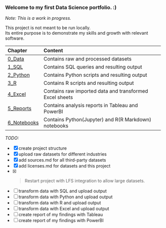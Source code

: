 ### Welcome to my first Data Science portfolio. :)

*Note: This is a work in progress.*

This project is not meant to be run locally.\
Its entire purpose is to demonstrate my skills and growth with relevant software.

| Chapter | Content |
| :----- | :----- |
| [0_Data](https://github.com/EricKrevalis/DSPortfolio/tree/main/0_Data) | Contains raw and processed datasets |
| [1_SQL](https://github.com/EricKrevalis/DSPortfolio/tree/main/1_SQL) | Contains SQL queries and resulting output |
| [2_Python](https://github.com/EricKrevalis/DSPortfolio/tree/main/2_Python) | Contains Python scripts and resulting output |
| [3_R](https://github.com/EricKrevalis/DSPortfolio/tree/main/3_R) | Contains R scripts and resulting output |
| [4_Excel](https://github.com/EricKrevalis/DSPortfolio/tree/main/4_Excel) | Contains raw imported data and transformed Excel sheets |
| [5_Reports](https://github.com/EricKrevalis/DSPortfolio/tree/main/5_Reports) | Contains analysis reports in Tableau and PowerBI |
| [6_Notebooks](https://github.com/EricKrevalis/DSPortfolio/tree/main/6_Notebooks) | Contains Python(Jupyter) and R(R Markdown) notebooks |

*TODO:*
- [x] create project structure
- [x] upload raw datasets for different industries
- [x] add sources.md for all third-party datasets
- [x] add licenses.md for datasets and this project
- [x] > Restart project with LFS integration to allow large datasets.
- [ ] transform data with SQL and upload output
- [ ] transform data with Python and upload output
- [ ] transform data with R and upload output
- [ ] transform data with Excel and upload output
- [ ] create report of my findings with Tableau
- [ ] create report of my findings with PowerBI